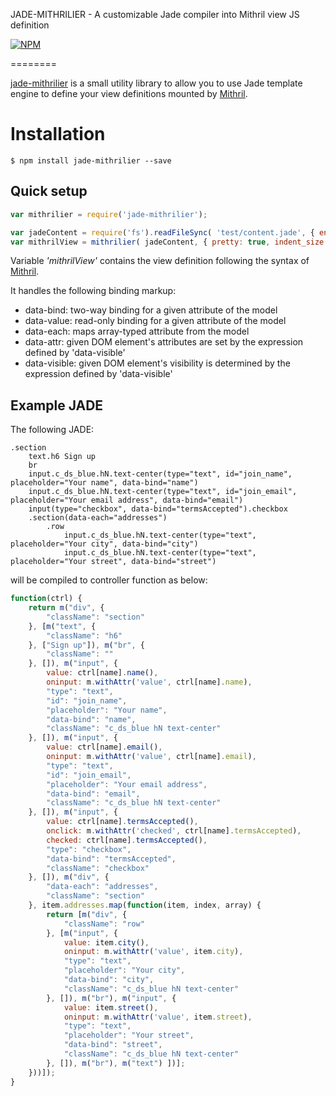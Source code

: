 JADE-MITHRILIER - A customizable Jade compiler into Mithril view JS definition

[![NPM](https://nodei.co/npm/jade-mithrilier.png)](https://nodei.co/npm/jade-mithrilier/)


========


[jade-mithrilier](https://github.com/imrefazekas/jade-mithrilier) is a small utility library to allow you to use Jade template engine to define your view definitions mounted by [Mithril](https://lhorie.github.io/mithril/).

# Installation

	$ npm install jade-mithrilier --save

## Quick setup
```javascript
var mithrilier = require('jade-mithrilier');

var jadeContent = require('fs').readFileSync( 'test/content.jade', { encoding: 'utf8' });
var mithrilView = mithrilier( jadeContent, { pretty: true, indent_size: 1, indent_char: '\t' } );

```

Variable _'mithrilView'_ contains the view definition following the syntax of [Mithril](https://lhorie.github.io/mithril/).

It handles the following binding markup:

- data-bind: two-way binding for a given attribute of the model
- data-value: read-only binding for a given attribute of the model
- data-each: maps array-typed attribute from the model
- data-attr: given DOM element's attributes are set by the expression defined by 'data-visible'
- data-visible: given DOM element's visibility is determined by the expression defined by 'data-visible'


## Example JADE

The following JADE:

```jade
.section
	text.h6 Sign up
	br
	input.c_ds_blue.hN.text-center(type="text", id="join_name", placeholder="Your name", data-bind="name")
	input.c_ds_blue.hN.text-center(type="text", id="join_email", placeholder="Your email address", data-bind="email")
	input(type="checkbox", data-bind="termsAccepted").checkbox
	.section(data-each="addresses")
		.row
			input.c_ds_blue.hN.text-center(type="text", placeholder="Your city", data-bind="city")
			input.c_ds_blue.hN.text-center(type="text", placeholder="Your street", data-bind="street")

```

will be compiled to controller function as below:

```javascript
function(ctrl) {
	return m("div", {
		"className": "section"
	}, [m("text", {
		"className": "h6"
	}, ["Sign up"]), m("br", {
		"className": ""
	}, []), m("input", {
		value: ctrl[name].name(),
		oninput: m.withAttr('value', ctrl[name].name),
		"type": "text",
		"id": "join_name",
		"placeholder": "Your name",
		"data-bind": "name",
		"className": "c_ds_blue hN text-center"
	}, []), m("input", {
		value: ctrl[name].email(),
		oninput: m.withAttr('value', ctrl[name].email),
		"type": "text",
		"id": "join_email",
		"placeholder": "Your email address",
		"data-bind": "email",
		"className": "c_ds_blue hN text-center"
	}, []), m("input", {
		value: ctrl[name].termsAccepted(),
		onclick: m.withAttr('checked', ctrl[name].termsAccepted),
		checked: ctrl[name].termsAccepted(),
		"type": "checkbox",
		"data-bind": "termsAccepted",
		"className": "checkbox"
	}, []), m("div", {
		"data-each": "addresses",
		"className": "section"
	}, item.addresses.map(function(item, index, array) {
		return [m("div", {
			"className": "row"
		}, [m("input", {
			value: item.city(),
			oninput: m.withAttr('value', item.city),
			"type": "text",
			"placeholder": "Your city",
			"data-bind": "city",
			"className": "c_ds_blue hN text-center"
		}, []), m("br"), m("input", {
			value: item.street(),
			oninput: m.withAttr('value', item.street),
			"type": "text",
			"placeholder": "Your street",
			"data-bind": "street",
			"className": "c_ds_blue hN text-center"
		}, []), m("br"), m("text") ])];
	}))]);
}
```